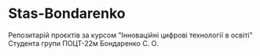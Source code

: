 # Stas-Bondarenko
Репозитарій проєктів за курсом "Інноваційні цифрові технології в освіті"
Студента групи ПОЦТ-22м Бондаренко С. О.
